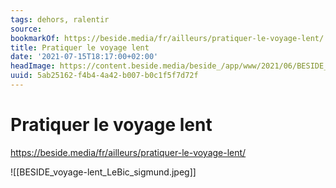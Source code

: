 ```yaml
---
tags: dehors, ralentir
source:
bookmarkOf: https://beside.media/fr/ailleurs/pratiquer-le-voyage-lent/
title: Pratiquer le voyage lent
date: '2021-07-15T18:17:00+02:00'
headImage: https://content.beside.media/beside_/app/www/2021/06/BESIDE_voyage_lent_facebook.jpg
uuid: 5ab25162-f4b4-4a42-b007-b0c1f5f7d72f
---
```


# Pratiquer le voyage lent
https://beside.media/fr/ailleurs/pratiquer-le-voyage-lent/

![[BESIDE_voyage-lent_LeBic_sigmund.jpeg]]
